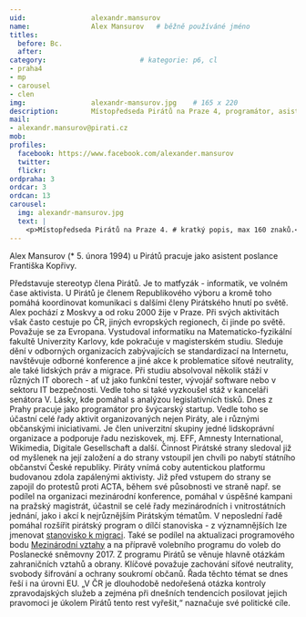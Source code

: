 ```yaml
---
uid:                alexandr.mansurov
name:               Alex Mansurov  	# běžně používáné jméno
titles:
  before: Bc.
  after:
category:                       # kategorie: p6, cl
- praha4
- mp
- carousel
- clen
img: 		        alexandr-mansurov.jpg    # 165 x 220
description:        Místopředseda Pirátů na Praze 4, programátor, asistent poslance # kratký popis, max 160 znaků. # kratký popis, max 160 znaků
mail:
- alexandr.mansurov@pirati.cz
mob:			
profiles:
  facebook: https://www.facebook.com/alexander.mansurov
  twitter: 
  flickr: 
ordpraha: 3
ordcar: 3
ordcan: 13
carousel:
  img: alexandr-mansurov.jpg
  text: |
    <p>Místopředseda Pirátů na Praze 4. # kratký popis, max 160 znaků.</p>
---
```


Alex Mansurov (* 5. února 1994) u Pirátů pracuje jako asistent poslance Františka Kopřivy.

Představuje stereotyp člena Pirátů. Je to matfyzák - informatik, ve volném čase aktivista. U Pirátů je členem Republikového výboru a kromě toho pomáhá koordinovat komunikaci s dalšími členy Pirátského hnutí po světě. Alex pochází z Moskvy a od roku 2000 žije v Praze. Při svých aktivitách však často cestuje po ČR, jiných evropských regionech, či jinde po světě. Považuje se za Evropana.
Vystudoval informatiku na Matematicko-fyzikální fakultě Univerzity Karlovy, kde pokračuje v magisterském studiu. Sleduje dění v odborných organizacích zabývajících se standardizací na Internetu, navštěvuje odborné konference a jiné akce k problematice síťové neutrality, ale také lidských práv a migrace. Při studiu absolvoval několik stáží v různých IT oborech - ať už jako funkční tester, vývojář software nebo v sektoru IT bezpečnosti. Vedle toho si také vyzkoušel stáž v kanceláři senátora V. Lásky, kde pomáhal s analýzou legislativních tisků. Dnes z Prahy pracuje jako programátor pro švýcarský startup. Vedle toho se účastní celé řady aktivit organizovaných nejen Piráty, ale i různými občanskými iniciativami. Je člen univerzitní skupiny jedné lidskoprávní organizace a podporuje řadu neziskovek, mj. EFF, Amnesty International, Wikimedia, Digitale Gesellschaft a další.
Činnost Pirátské strany sledoval již od myšlenek na její založení a do strany vstoupil jen chvíli po nabytí státního občanství České republiky. Piráty vnímá coby autentickou platformu budovanou zdola zapálenými aktivisty. Již před vstupem do strany se zapojil do protestů proti ACTA, během své působnosti ve straně např. se podílel na organizaci mezinárodní konference, pomáhal v úspěšné kampani na pražský magistrát, účastnil se celé řady mezinárodních i vnitrostátních jednání, jako i akcí k nejrůznějším Pirátským tématům. V neposlední řadě pomáhal rozšířit pirátský program o dílčí stanoviska - z významnějších lze jmenovat [stanovisko k migraci][stanovisko]. Také se podílel na aktualizaci programového bodu [Mezinárodní vztahy][vztahy] a na přípravě volebního programu do voleb do Poslanecké sněmovny 2017.
Z programu Pirátů se věnuje hlavně otázkám zahraničních vztahů a obrany. Klíčové považuje zachování síťové neutrality, svobody šifrování a ochrany soukromí občanů. Řada těchto témat se dnes řeší i na úrovni EU. „V ČR je dlouhodobě nedořešená otázka kontroly zpravodajských služeb a zejména při dnešních tendencích posilovat jejich pravomoci je úkolem Pirátů tento rest vyřešit,“ naznačuje své politické cíle.

[stanovisko]:https://wiki.pirati.cz/program/mezinarodni_vztahy/migracni_vlna
[vztahy]:https://wiki.pirati.cz/program/mezinarodni_vztahy/migracni_vlna
